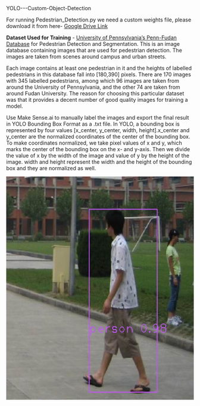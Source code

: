##
YOLO---Custom-Object-Detection

For running Pedestrian_Detection.py we need a custom weights file, please download it from here- [Google Drive Link](https://drive.google.com/file/d/1HTlwv4sklFxbRjeLUSE6tyk11Id1mxCh/view?usp=sharing)

**Dataset Used for Training** - [University of Pennsylvania’s Penn-Fudan Database](https://www.cis.upenn.edu/~jshi/ped_html/) for Pedestrian Detection and Segmentation. 
This is an image database containing images that are used for pedestrian detection. 
The images are taken from scenes around campus and urban streets.

Each image contains at least one pedestrian in it and the heights of labelled pedestrians in this database fall into [180,390] pixels.
There are 170 images with 345 labelled pedestrians,
among which 96 images are taken from around the University of Pennsylvania, and the other 74 are taken from around Fudan University. The reason for choosing this particular 
dataset was that it provides a decent number of good quality images for training a model.

Use Make Sense.ai to manually label the images and export the final result in YOLO Bounding Box Format as a .txt file. In YOLO, a bounding box is represented by four values [x_center, y_center, width, height].x_center and y_center are the normalized coordinates of the center of the bounding box. To make coordinates normalized, we take pixel values of x and y, which marks the center of the bounding box on the x- and y-axis. Then we divide the value of x by the width of the image and value of y by the height of the image. 
width and height represent the width and the height of the bounding box and they are normalized as well. 


<img src="https://github.com/souvik0306/YOLO---Custom-Object-Detection/blob/main/Result_2.jpg" width="750" height="600">
